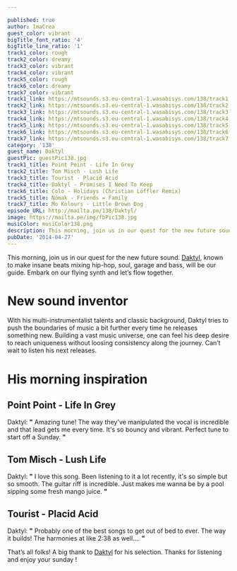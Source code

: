 ```yaml
---

published: true
author: ImaCrea
guest_color: vibrant
bigTitle_font_ratio: '4'
bigTitle_line_ratio: '1'
track1_color: rough
track2_color: dreamy
track3_color: vibrant
track4_color: vibrant
track5_color: rough
track6_color: dreamy
track7_color: vibrant
track1_link: https://mtsounds.s3.eu-central-1.wasabisys.com/138/track1.mp3
track2_link: https://mtsounds.s3.eu-central-1.wasabisys.com/138/track2.mp3
track3_link: https://mtsounds.s3.eu-central-1.wasabisys.com/138/track3.mp3
track4_link: https://mtsounds.s3.eu-central-1.wasabisys.com/138/track4.mp3
track5_link: https://mtsounds.s3.eu-central-1.wasabisys.com/138/track5.mp3
track6_link: https://mtsounds.s3.eu-central-1.wasabisys.com/138/track6.mp3
track7_link: https://mtsounds.s3.eu-central-1.wasabisys.com/138/track7.mp3
category: '138'
guest_name: Daktyl
guestPic: guestPic138.jpg
track1_title: Point Point - Life In Grey
track2_title: Tom Misch - Lush Life
track3_title: Tourist - Placid Acid
track4_title: Daktyl - Promises I Need To Keep
track6_title: Colo - Holidays (Christian Löffler Remix)
track5_title: Nömak - Friends = Family
track7_title: Mo Kolours - Little Brown Dog
episode_URL: http://mailta.pe/138/Daktyl/
image: https://mailta.pe/img/fbPic138.jpg
musiColor: musiColor138.png
description: This morning, join us in our quest for the new future sound. Daktyl, known to make insane beats mixing hip-hop, soul, garage and bass, will be our guide. Embark on our flying synth and let’s flow together.
pubDate: '2014-04-27'
---
```



This morning, join us in our quest for the new future sound. [Daktyl](https://www.facebook.com/daktylmusic "His facebook"), known to make insane beats mixing hip-hop, soul, garage and bass, will be our guide. Embark on our flying synth and let’s flow together.

# New sound inventor

With his multi-instrumentalist talents and classic background, Daktyl tries to push the boundaries of music a bit further every time he releases something new. Building a vast music universe, one can feel his deep desire to reach uniqueness without loosing consistency along the journey. Can’t wait to listen his next releases.

# His morning inspiration

## Point Point - Life In Grey
Daktyl: **"** Amazing tune! The way they've manipulated the vocal is incredible and that lead gets me every time. It's so bouncy and vibrant. Perfect tune to start off a Sunday.  **"** 

## Tom Misch - Lush Life
Daktyl: **"** I love this song. Been listening to it a lot recently, it's so simple but so smooth. The guitar riff is incredible. Just makes me wanna be by a pool sipping some fresh mango juice. **"** 

## Tourist - Placid Acid
Daktyl: **"** Probably one of the best songs to get out of bed to ever. The way it builds! The harmonies at like 2:38 as well.... **"** 


That’s all folks! A big thank to [Daktyl](https://www.facebook.com/daktylmusic "His facebook") for his selection. Thanks for listening and enjoy your sunday !
